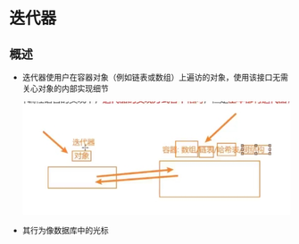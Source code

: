 # 迭代器

## 概述

+ 迭代器使用户在容器对象（例如链表或数组）上遍访的对象，使用该接口无需关心对象的内部实现细节

  ![alt text](images/迭代器.png)

+ 其行为像数据库中的光标
